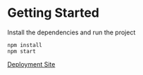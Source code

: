 # Getting Started
Install the dependencies and run the project
```
npm install
npm start
```

[Deployment Site](https://passwordgenvasu.netlify.app/)
